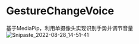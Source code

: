 # GestureChangeVoice
基于MediaPip，利用单摄像头实现识别手势并调节音量
![Snipaste_2022-08-28_14-51-41](https://user-images.githubusercontent.com/42840156/187061523-3359b2ef-f3f9-4db9-a504-eb2122ed02d0.png)
